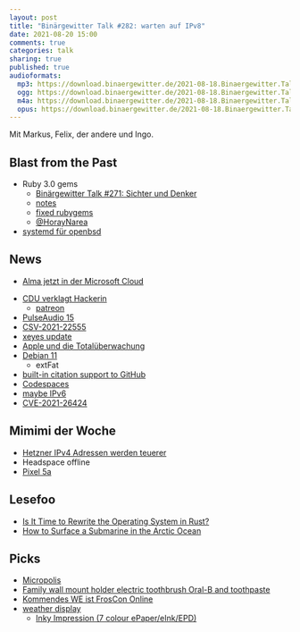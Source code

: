 ```yaml
---
layout: post
title: "Binärgewitter Talk #282: warten auf IPv8"
date: 2021-08-20 15:00
comments: true
categories: talk
sharing: true
published: true
audioformats:
  mp3: https://download.binaergewitter.de/2021-08-18.Binaergewitter.Talk.282.mp3
  ogg: https://download.binaergewitter.de/2021-08-18.Binaergewitter.Talk.282.ogg
  m4a: https://download.binaergewitter.de/2021-08-18.Binaergewitter.Talk.282.m4a
  opus: https://download.binaergewitter.de/2021-08-18.Binaergewitter.Talk.282.opus
---
```

Mit Markus, Felix, der andere und Ingo.

## Blast from the Past
- Ruby 3.0 gems 
  * [Binärgewitter Talk #271: Sichter und Denker]( http://blog.binaergewitter.de/2021/02/17/binaergewitter-talk-number-271-sichter-und-denker/ )
  * [notes](https://gist.github.com/fliiiix/ab5cc8cbf1cbd2fd5a79640d3f869285)
  * [fixed rubygems]( https://github.com/rubygems/rubygems/commit/6d93aa8e33abb30a1e9e970dda2d27e608fc9938 )
  * [@HorayNarea](https://twitter.com/HorayNarea)
- [systemd für openbsd]( https://linuxnews.de/2021/08/initware-als-systemd-fork-auf-openbsd/ )

## News

* [Alma jetzt in der Microsoft Cloud]( https://www.heise.de/news/CentOS-Nachfolge-AlmaLinux-jetzt-auch-in-Microsoft-Azure-6168296.html )
- [CDU verklagt Hackerin]( https://www.heise.de/news/Luecken-in-der-connect-App-Wenn-eine-Hackerin-bei-der-CDU-anruft-6156624.html?seite=2 )
  * [patreon]( https://www.patreon.com/LilithWittmann )
- [PulseAudio 15](https://www.freedesktop.org/wiki/Software/PulseAudio/Notes/15.0/)
- [CSV-2021-22555](https://google.github.io/security-research/pocs/linux/cve-2021-22555/writeup.html)
- [xeyes update]( https://twitter.com/zekjur/status/1423325054226472965 )
- [Apple und die Totalüberwachung](https://www.heise.de/news/Apple-plant-iPhone-Scanning-auf-Kinderpornos-Sicherheitsforscher-alarmiert-6156542.html)
- [Debian 11]( https://linuxnews.de/2021/08/debian-gnu-linux-11-bullseye-freigegeben/ )
  * extFat
- [built-in citation support to GitHub]( https://twitter.com/natfriedman/status/1420122675813441540 )
- [Codespaces]( https://github.blog/2021-08-11-githubs-engineering-team-moved-codespaces/ )
- [maybe IPv6]( https://twitter.com/faker_/status/1424789518578864139 )
- [CVE-2021-26424]( https://msrc.microsoft.com/update-guide/vulnerability/CVE-2021-26424 )



## Mimimi der Woche
* [Hetzner IPv4 Adressen werden teuerer]( https://docs.hetzner.com/de/general/others/ipv4-pricing/ )
* Headspace offline
* [Pixel 5a]( https://www.theverge.com/22628205/google-pixel-5a-review-price-screen-battery-specs )

## Lesefoo
- [Is It Time to Rewrite the Operating System in Rust?](https://www.youtube.com/watch?v=HgtRAbE1nBM)
- [How to Surface a Submarine in the Arctic Ocean]( https://www.youtube.com/watch?v=XFJnWp1tAdU )

## Picks
- [Micropolis]( https://wiki.ubuntuusers.de/Spiele/Micropolis/ )
- [Family wall mount holder electric toothbrush Oral-B and toothpaste]( https://www.thingiverse.com/thing:3629283 )
- [Kommendes WE ist FrosCon Online]( https://www.froscon.de/programm/ )
- [weather display]( https://twitter.com/andrewgodwin/status/1423431373033857025 )
  * [Inky Impression (7 colour ePaper/eInk/EPD)]( https://shop.pimoroni.com/products/inky-impression )
